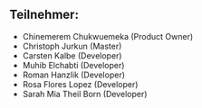 ## Teilnehmer:

- Chinemerem Chukwuemeka (Product Owner)
- Christoph Jurkun (Master)
- Carsten Kalbe (Developer)
- Muhib Elchabti (Developer)
- Roman Hanzlik (Developer)
- Rosa Flores Lopez (Developer)
- Sarah Mia Theil Born (Developer)